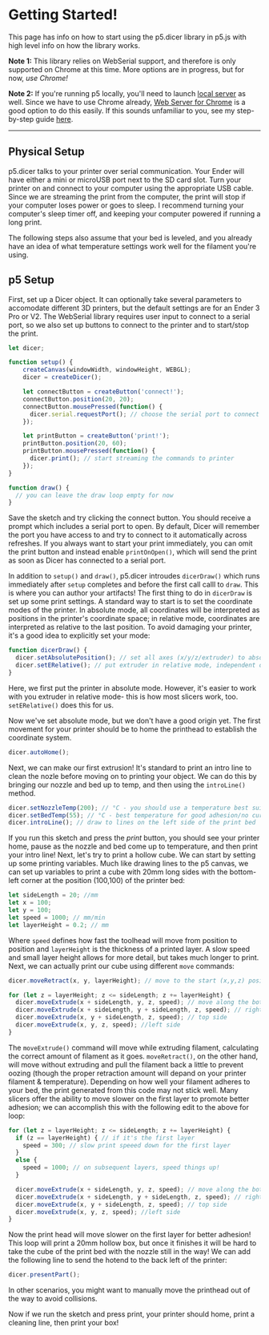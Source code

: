 # Getting Started!
This page has info on how to start using the p5.dicer library in p5.js with high level info on how the library works.

**Note 1:** This library relies on WebSerial support, and therefore is only supported on Chrome at this time. More options are in progress, but for now, *use Chrome!* 

**Note 2:** If you're running p5 locally, you'll need to launch [local server](https://github.com/processing/p5.js/wiki/Local-server) as well. Since we have to use Chrome already,
[Web Server for Chrome](https://chrome.google.com/webstore/detail/web-server-for-chrome/ofhbbkphhbklhfoeikjpcbhemlocgigb) is a good option to do this easily. If this sounds unfamiliar to you, see my step-by-step guide [here](./local-server.md).

***

## Physical Setup
p5.dicer talks to your printer over serial communication. Your Ender will have either a mini or microUSB port next to the SD card slot. Turn your printer on and connect to your computer using the appropriate USB cable. Since we are streaming the print from the computer, the print will stop if your computer loses power or goes to sleep. I recommend turning your computer's sleep timer off, and keeping your computer powered if running a long print.

The following steps also assume that your bed is leveled, and you already have an idea of what temperature settings work well for the filament you're using.

## p5 Setup
First, set up a Dicer object. It can optionally take several parameters to accomodate different 3D printers, but the default settings are for an Ender 3 Pro or V2. The WebSerial library requires user input to connect to a serial port, so we also set up buttons to connect to the printer and to start/stop the print.

```javascript
let dicer;

function setup() {
    createCanvas(windowWidth, windowHeight, WEBGL);
    dicer = createDicer();

    let connectButton = createButton('connect!');
    connectButton.position(20, 20);
    connectButton.mousePressed(function() {
      dicer.serial.requestPort(); // choose the serial port to connect to
    });

    let printButton = createButton('print!');
    printButton.position(20, 60);
    printButton.mousePressed(function() {
      dicer.print(); // start streaming the commands to printer
    });
}

function draw() {
  // you can leave the draw loop empty for now
}
```

Save the sketch and try clicking the connect button. You should receive a prompt which includes a serial port to open. By default, Dicer will remember the port you have access to and try to connect to it automatically across refreshes. If you always want to start your print immediately, you can omit the print button and instead enable `printOnOpen()`, which will send the print as soon as Dicer has connected to a serial port. 

In addition to `setup()` and `draw()`, p5.dicer introudes `dicerDraw()` which runs immediately after `setup` completes and before the first call calll to `draw`. This is where you can author your artifacts! The first thing to do in `dicerDraw` is set up some print settings. A standard way to start is to set the coordinate modes of the printer. In absolute mode, all coordinates will be interpreted as positions in the printer's coordinate space; in relative mode, coordinates are interpreted as relative to the last position. To avoid damaging your printer, it's a good idea to explicitly set your mode:

```javascript
function dicerDraw() {
  dicer.setAbsolutePosition(); // set all axes (x/y/z/extruder) to absolute
  dicer.setERelative(); // put extruder in relative mode, independent of other axes
}
```

Here, we first put the printer in absolute mode. However, it's easier to work with you extruder in relative mode- this is how most slicers work, too. `setERelative()` does this for us.

Now we've set absolute mode, but we don't have a good origin yet. The first movement for your printer should be to home the printhead to establish the coordinate system.

```javascript
dicer.autoHome();
```

Next, we can make our first extrusion! It's standard to print an intro line to clean the nozle before moving on to printing your object. We can do this by bringing our nozzle and bed up to temp, and then using the `introLine()` method.

```javascript
dicer.setNozzleTemp(200); // °C - you should use a temperature best suited for your filament!
dicer.setBedTemp(55); // °C - best temperature for good adhesion/no curling will vary based on filament used!
dicer.introLine(); // draw to lines on the left side of the print bed
```

If you run this sketch and press the *print* button, you should see your printer home, pause as the nozzle and bed come up to temperature, and then print your intro line! Next, let's try to print a hollow cube. We can start by setting up some printing variables. Much like drawing lines to the p5 canvas, we can set up variables to print a cube with 20mm long sides with the bottom-left corner at the position (100,100) of the printer bed:

```javascript
let sideLength = 20; //mm
let x = 100; 
let y = 100;
let speed = 1000; // mm/min
let layerHeight = 0.2; // mm
```

Where `speed` defines how fast the toolhead will move from position to position and `layerHeight` is the thickness of a printed layer. A slow speed and small layer height allows for more detail, but takes much longer to print. Next, we can actually print our
cube using different `move` commands:

```javascript
dicer.moveRetract(x, y, layerHeight); // move to the start (x,y,z) position without extruding

for (let z = layerHeight; z <= sideLength; z += layerHeight) { 
  dicer.moveExtrude(x + sideLength, y, z, speed); // move along the bottom side while extruding filament
  dicer.moveExtrude(x + sideLength, y + sideLength, z, speed); // right side
  dicer.moveExtrude(x, y + sideLength, z, speed); // top side
  dicer.moveExtrude(x, y, z, speed); //left side
}
```

The `moveExtrude()` command will move while extruding filament, calculating the correct amount of filament as it goes. `moveRetract()`, on the other hand, will move without extruding and pull the filament back a little to prevent oozing (though the proper retraction amount will depand on your printer filament & temperature). Depending on how well your filament adheres to your bed, the print generated from this code may not stick well. Many slicers offer the ability to move slower on the first layer to promote better adhesion; we can accomplish this with the following edit to the above for loop:

```javascript
for (let z = layerHeight; z <= sideLength; z += layerHeight) { 
  if (z == layerHeight) { // if it's the first layer
    speed = 300; // slow print speeed down for the first layer
  }
  else {
    speed = 1000; // on subsequent layers, speed things up!
  }

  dicer.moveExtrude(x + sideLength, y, z, speed); // move along the bottom side while extruding filament
  dicer.moveExtrude(x + sideLength, y + sideLength, z, speed); // right side
  dicer.moveExtrude(x, y + sideLength, z, speed); // top side
  dicer.moveExtrude(x, y, z, speed); //left side
}
```

Now the print head will move slower on the first layer for better adhesion! This loop will print a 20mm hollow box, but once it finishes it will be hard to take the cube of the print bed with the nozzle still in the way! We can add the following line to send the hotend to the back left of the printer:

```javascript
dicer.presentPart();
```

In other scenarios, you might want to manually move the printhead out of the way to avoid collisions. 

Now if we run the sketch and press print, your printer should home, print a cleaning line, then print your box! 





